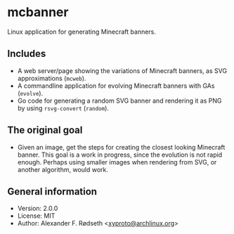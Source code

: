 # mcbanner

Linux application for generating Minecraft banners.

## Includes

* A web server/page showing the variations of Minecraft banners, as SVG approximations (`mcweb`).
* A commandline application for evolving Minecraft banners with GAs (`evolve`).
* Go code for generating a random SVG banner and rendering it as PNG by using `rsvg-convert` (`random`).

## The original goal

* Given an image, get the steps for creating the closest looking Minecraft banner. This goal is a work in progress, since the evolution is not rapid enough. Perhaps using smaller images when rendering from SVG, or another algorithm, would work.

## General information

* Version: 2.0.0
* License: MIT
* Author: Alexander F. Rødseth &lt;xyproto@archlinux.org&gt;
